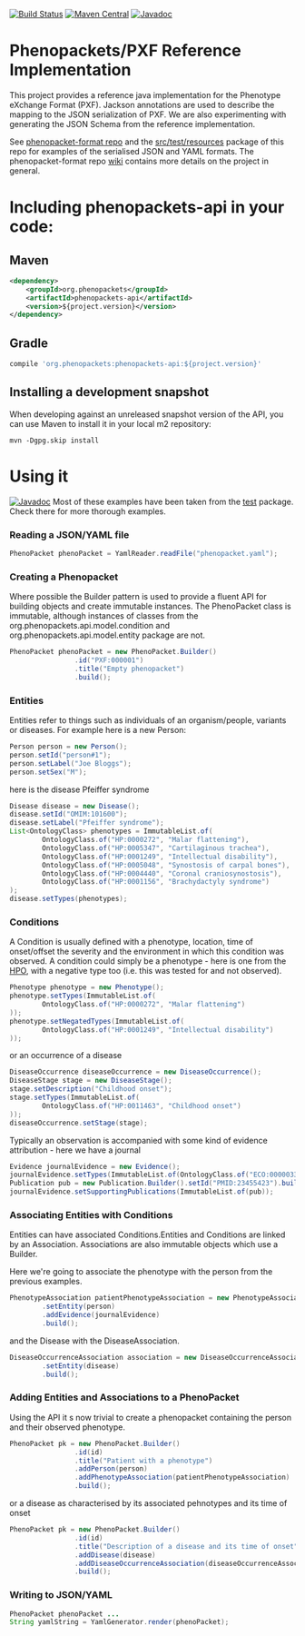 [![Build Status](https://travis-ci.org/phenopackets/phenopacket-reference-implementation.svg?branch=master)](https://travis-ci.org/phenopackets/phenopacket-reference-implementation)
[![Maven Central](https://maven-badges.herokuapp.com/maven-central/org.phenopackets/phenopackets-api/badge.svg)](https://maven-badges.herokuapp.com/maven-central/org.phenopackets/phenopackets-api)
[![Javadoc](https://javadoc-emblem.rhcloud.com/doc/org.phenopackets/phenopackets-api/badge.svg)](http://www.javadoc.io/doc/org.phenopackets/phenopackets-api)

# Phenopackets/PXF Reference Implementation

This project provides a reference java implementation for the Phenotype eXchange Format (PXF). Jackson annotations are 
used to describe the mapping to the JSON serialization of PXF. We are also experimenting with generating the JSON Schema 
from the reference implementation.

See [phenopacket-format repo](https://github.com/phenopackets/phenopacket-format) and the [src/test/resources](https://github.com/phenopackets/phenopacket-reference-implementation/tree/master/src/test/resources) package of this repo for examples of 
the serialised JSON and YAML formats. The phenopacket-format repo [wiki](https://github.com/phenopackets/phenopacket-format/wiki) contains more details on the project 
in general.

# Including phenopackets-api in your code:
## Maven
```xml
<dependency>
    <groupId>org.phenopackets</groupId>
    <artifactId>phenopackets-api</artifactId>
    <version>${project.version}</version>
</dependency>
```

## Gradle
```groovy
compile 'org.phenopackets:phenopackets-api:${project.version}'
```

## Installing a development snapshot
When developing against an unreleased snapshot version of the API, you can use Maven to install it in your local m2 repository:

```
mvn -Dgpg.skip install
```

# Using it

[![Javadoc](https://javadoc-emblem.rhcloud.com/doc/org.phenopackets/phenopackets-api/badge.svg)](http://www.javadoc.io/doc/org.phenopackets/phenopackets-api)
Most of these examples have been taken from the [test](https://github.com/phenopackets/phenopacket-reference-implementation/tree/master/src/test) package.
Check there for more thorough examples. 

### Reading a JSON/YAML file
```java
PhenoPacket phenoPacket = YamlReader.readFile("phenopacket.yaml");
```

### Creating a Phenopacket
Where possible the Builder pattern is used to provide a fluent API for building objects and create immutable instances. 
The PhenoPacket class is immutable, although instances of classes from the org.phenopackets.api.model.condition and 
org.phenopackets.api.model.entity package are not.

```java
PhenoPacket phenoPacket = new PhenoPacket.Builder()
                .id("PXF:000001")
                .title("Empty phenopacket")
                .build();
```
### Entities
Entities refer to things such as individuals of an organism/people, variants or diseases. For example here is a new Person:
```java
Person person = new Person();
person.setId("person#1");
person.setLabel("Joe Bloggs");
person.setSex("M");
```
here is the disease Pfeiffer syndrome
```java
Disease disease = new Disease();
disease.setId("OMIM:101600");
disease.setLabel("Pfeiffer syndrome");
List<OntologyClass> phenotypes = ImmutableList.of(
        OntologyClass.of("HP:0000272", "Malar flattening"),
        OntologyClass.of("HP:0005347", "Cartilaginous trachea"),
        OntologyClass.of("HP:0001249", "Intellectual disability"),
        OntologyClass.of("HP:0005048", "Synostosis of carpal bones"),
        OntologyClass.of("HP:0004440", "Coronal craniosynostosis"),
        OntologyClass.of("HP:0001156", "Brachydactyly syndrome")
);
disease.setTypes(phenotypes);
```

### Conditions
A Condition is usually defined with a phenotype, location, time of onset/offset
the severity and the environment in which this condition was observed. A condition could simply be a phenotype - here is 
one from the [HPO](http://human-phenotype-ontology.org), with a negative type too (i.e. this was tested for and not observed).
```java
Phenotype phenotype = new Phenotype();
phenotype.setTypes(ImmutableList.of(
        OntologyClass.of("HP:0000272", "Malar flattening")
));
phenotype.setNegatedTypes(ImmutableList.of(
        OntologyClass.of("HP:0001249", "Intellectual disability")
));
```
or an occurrence of a disease
```java
DiseaseOccurrence diseaseOccurrence = new DiseaseOccurrence();
DiseaseStage stage = new DiseaseStage();
stage.setDescription("Childhood onset");
stage.setTypes(ImmutableList.of(
        OntologyClass.of("HP:0011463", "Childhood onset")
));
diseaseOccurrence.setStage(stage);
```

Typically an observation is accompanied with some kind of evidence attribution - here we have a journal
```java
Evidence journalEvidence = new Evidence();
journalEvidence.setTypes(ImmutableList.of(OntologyClass.of("ECO:0000033", "TAS")));
Publication pub = new Publication.Builder().setId("PMID:23455423").build();
journalEvidence.setSupportingPublications(ImmutableList.of(pub));
```

### Associating Entities with Conditions
Entities can have associated Conditions.Entities and Conditions are linked by an Association.
Associations are also immutable objects which use a Builder. 

Here we're going to associate the phenotype with the person from the previous examples.
```java
PhenotypeAssociation patientPhenotypeAssociation = new PhenotypeAssociation.Builder(phenotype)
        .setEntity(person)
        .addEvidence(journalEvidence)
        .build();
```
and the Disease with the DiseaseAssociation.
```java
DiseaseOccurrenceAssociation association = new DiseaseOccurrenceAssociation.Builder(diseaseOccurrence)
        .setEntity(disease)
        .build();
```
### Adding Entities and Associations to a PhenoPacket
Using the API it s now trivial to create a phenopacket containing the person and their observed phenotype. 
```java
PhenoPacket pk = new PhenoPacket.Builder()
                .id(id)
                .title("Patient with a phenotype")
                .addPerson(person)
                .addPhenotypeAssociation(patientPhenotypeAssociation)
                .build();
```
or a disease as characterised by its associated pehnotypes and its time of onset
```java
PhenoPacket pk = new PhenoPacket.Builder()
                .id(id)
                .title("Description of a disease and its time of onset")
                .addDisease(disease)
                .addDiseaseOccurrenceAssociation(diseaseOccurrenceAssociation)
                .build();
```

### Writing to JSON/YAML
```java
PhenoPacket phenoPacket ...
String yamlString = YamlGenerator.render(phenoPacket);
```
